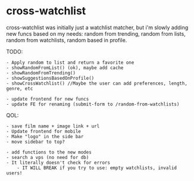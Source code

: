 # cross-watchlist
cross-watchlist was initially just a watchlist matcher, but i'm slowly adding new funcs based on my needs:
random from trending, random from lists, random from watchlists, random based in profile. 

<!-- ![Output](https://i.imgur.com/3jAtq3M.png) -->

TODO:

	- Apply random to list and return a favorite one
	- showRandomFromList() (ok), maybe add cache
	- showRandomFromTrending()
	- showSuggestionsBasedOnProfile()
	- showCrossWatchlist() //Maybe the user can add preferences, length, genre, etc

    - update frontend for new funcs
    - update FE for renaming (submit-form to /random-from-watchlists)

QOL: 

    - save film name + image link + url
    - Update frontend for mobile
    - Make "logo" in the side bar
    - move sidebar to top? 

    - add functions to the new modes
    - search a vps (no need for db)
    - It literally doesn't check for errors
        - IT WILL BREAK if you try to use: empty watchlists, invalid users!
    
